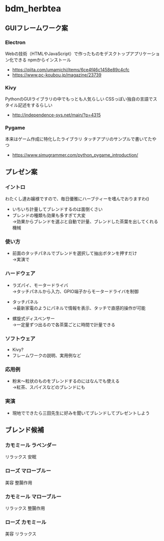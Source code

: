 # bdm_herbtea

## GUIフレームワーク案

### Electron
Webの技術（HTMLやJavaScript）で作ったものをデスクトップアプリケーション化できる
npmからインストール
- https://qiita.com/umamichi/items/6ce4f46c1458e89c4cfc
- https://www.pc-koubou.jp/magazine/23739

### Kivy
PythonのGUIライブラリの中でもっとも人気らしい
CSSっぽい独自の言語でスタイル記述をするらしい
- http://independence-sys.net/main/?p=4315

### Pygame
本来はゲーム作成に特化したライブラリ
タッチアプリのサンプルで書いてたやつ
- https://www.simugrammer.com/python_pygame_introduction/

## プレゼン案

### イントロ
わたくし達お嬢様ですので、毎日優雅にハーブティーを嗜んでおりますわ()
- いちいち計量してブレンドするのは面倒くさい
- ブレンドの種類も効果も多すぎて大変  
→効果からブレンドを選ぶと自動で計量、ブレンドした茶葉を出してくれる機械

### 使い方
- 前面のタッチパネルでブレンドを選択して抽出ボタンを押すだけ  
→実演で

### ハードウェア
- ラズパイ、モータードライバ  
→タッチパネルから入力、GPIO端子からモータードライバを制御

- タッチパネル  
→最新家電のようにパネルで情報を表示、タッチで直感的操作が可能

- 螺旋式ディスペンサー  
→一定量ずつ出るので各茶葉ごとに時間で計量できる

### ソフトウェア
- Kivy?
- フレームワークの説明、実用例など

### 応用例
- 粉末〜粒状のものをブレンドするのにはなんでも使える  
→紅茶、スパイスなどのブレンドにも

### 実演
- 現地でできたら三田先生に好みを聞いてブレンドしてプレゼントしよう

## ブレンド候補

### カモミール ラベンダー
リラックス 安眠

### ローズ マローブルー
美容 整腸作用

### カモミール マローブルー
リラックス 整腸作用

### ローズ カモミール
美容 リラックス 
